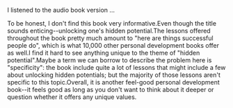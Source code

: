 <!-- 2024-hidden-potential -->

I listened to the audio book version ...

To be honest, I don't find this book very informative.Even though the title sounds enticing--unlocking one's hidden potential.The lessons offered throughout the book pretty much amount to "here are things successful people do", which is what 10,000 other personal development books offer as well.I find it hard to see anything unique to the theme of "hidden potential".Maybe a term we can borrow to describe the problem here is "specificity": the book include quite a lot of lessons that might include a few about unlocking hidden potentials; but the majority of those lessons aren't specific to this topic.Overall, it is another feel-good personal development book--it feels good as long as you don't want to think about it deeper or question whether it offers any unique values.